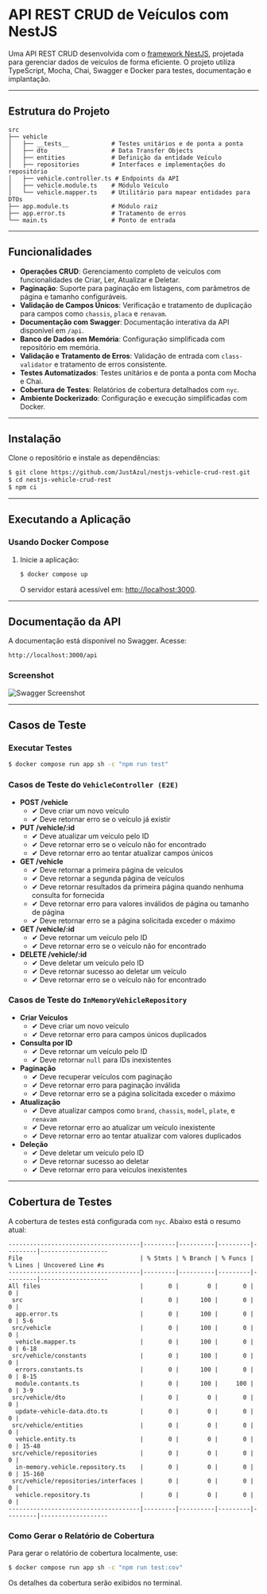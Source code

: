 # API REST CRUD de Veículos com NestJS

Uma API REST CRUD desenvolvida com o [framework NestJS](https://nestjs.com/), projetada para gerenciar dados de veículos de forma eficiente. O projeto utiliza TypeScript, Mocha, Chai, Swagger e Docker para testes, documentação e implantação.

---

## Estrutura do Projeto

```plaintext
src
├── vehicle
│   ├── __tests__            # Testes unitários e de ponta a ponta
│   ├── dto                  # Data Transfer Objects
│   ├── entities             # Definição da entidade Veículo
│   ├── repositories         # Interfaces e implementações do repositório
│   ├── vehicle.controller.ts # Endpoints da API
│   ├── vehicle.module.ts    # Módulo Veículo
│   └── vehicle.mapper.ts    # Utilitário para mapear entidades para DTOs
├── app.module.ts            # Módulo raiz
├── app.error.ts             # Tratamento de erros
└── main.ts                  # Ponto de entrada
```

---

## Funcionalidades

- **Operações CRUD**: Gerenciamento completo de veículos com funcionalidades de Criar, Ler, Atualizar e Deletar.
- **Paginação**: Suporte para paginação em listagens, com parâmetros de página e tamanho configuráveis.
- **Validação de Campos Únicos**: Verificação e tratamento de duplicação para campos como `chassis`, `placa` e `renavam`.
- **Documentação com Swagger**: Documentação interativa da API disponível em `/api`.
- **Banco de Dados em Memória**: Configuração simplificada com repositório em memória.
- **Validação e Tratamento de Erros**: Validação de entrada com `class-validator` e tratamento de erros consistente.
- **Testes Automatizados**: Testes unitários e de ponta a ponta com Mocha e Chai.
- **Cobertura de Testes**: Relatórios de cobertura detalhados com `nyc`.
- **Ambiente Dockerizado**: Configuração e execução simplificadas com Docker.

---

## Instalação

Clone o repositório e instale as dependências:

```bash
$ git clone https://github.com/JustAzul/nestjs-vehicle-crud-rest.git
$ cd nestjs-vehicle-crud-rest
$ npm ci
```

---

## Executando a Aplicação

### Usando Docker Compose

1. Inicie a aplicação:

   ```bash
   $ docker compose up
   ```

   O servidor estará acessível em: [http://localhost:3000](http://localhost:3000).

---

## Documentação da API

A documentação está disponível no Swagger. Acesse:

```
http://localhost:3000/api
```

### Screenshot

![Swagger Screenshot](https://github.com/user-attachments/assets/9f518e88-de3d-4fc3-880e-525be57b7bdc)

---

## Casos de Teste

### Executar Testes

```bash
$ docker compose run app sh -c "npm run test"
```

### Casos de Teste do `VehicleController (E2E)`

- **POST /vehicle**
  - ✔ Deve criar um novo veículo
  - ✔ Deve retornar erro se o veículo já existir
- **PUT /vehicle/:id**
  - ✔ Deve atualizar um veículo pelo ID
  - ✔ Deve retornar erro se o veículo não for encontrado
  - ✔ Deve retornar erro ao tentar atualizar campos únicos
- **GET /vehicle**
  - ✔ Deve retornar a primeira página de veículos
  - ✔ Deve retornar a segunda página de veículos
  - ✔ Deve retornar resultados da primeira página quando nenhuma consulta for fornecida
  - ✔ Deve retornar erro para valores inválidos de página ou tamanho de página
  - ✔ Deve retornar erro se a página solicitada exceder o máximo
- **GET /vehicle/:id**
  - ✔ Deve retornar um veículo pelo ID
  - ✔ Deve retornar erro se o veículo não for encontrado
- **DELETE /vehicle/:id**
  - ✔ Deve deletar um veículo pelo ID
  - ✔ Deve retornar sucesso ao deletar um veículo
  - ✔ Deve retornar erro se o veículo não for encontrado

### Casos de Teste do `InMemoryVehicleRepository`

- **Criar Veículos**
  - ✔ Deve criar um novo veículo
  - ✔ Deve retornar erro para campos únicos duplicados
- **Consulta por ID**
  - ✔ Deve retornar um veículo pelo ID
  - ✔ Deve retornar `null` para IDs inexistentes
- **Paginação**
  - ✔ Deve recuperar veículos com paginação
  - ✔ Deve retornar erro para paginação inválida
  - ✔ Deve retornar erro se a página solicitada exceder o máximo
- **Atualização**
  - ✔ Deve atualizar campos como `brand`, `chassis`, `model`, `plate`, e `renavam`
  - ✔ Deve retornar erro ao atualizar um veículo inexistente
  - ✔ Deve retornar erro ao tentar atualizar com valores duplicados
- **Deleção**
  - ✔ Deve deletar um veículo pelo ID
  - ✔ Deve retornar sucesso ao deletar
  - ✔ Deve retornar erro para veículos inexistentes

---

## Cobertura de Testes

A cobertura de testes está configurada com `nyc`. Abaixo está o resumo atual:

```plaintext
-------------------------------------|---------|----------|---------|---------|-------------------
File                                 | % Stmts | % Branch | % Funcs | % Lines | Uncovered Line #s
-------------------------------------|---------|----------|---------|---------|-------------------
All files                            |       0 |        0 |       0 |       0 |
 src                                 |       0 |      100 |       0 |       0 |
  app.error.ts                       |       0 |      100 |       0 |       0 | 5-6
 src/vehicle                         |       0 |      100 |       0 |       0 |
  vehicle.mapper.ts                  |       0 |      100 |       0 |       0 | 6-18
 src/vehicle/constants               |       0 |      100 |       0 |       0 |
  errors.constants.ts                |       0 |      100 |       0 |       0 | 8-15
  module.contants.ts                 |       0 |      100 |     100 |       0 | 3-9
 src/vehicle/dto                     |       0 |        0 |       0 |       0 |
  update-vehicle-data.dto.ts         |       0 |        0 |       0 |       0 |
 src/vehicle/entities                |       0 |        0 |       0 |       0 |
  vehicle.entity.ts                  |       0 |        0 |       0 |       0 | 15-48
 src/vehicle/repositories            |       0 |        0 |       0 |       0 |
  in-memory.vehicle.repository.ts    |       0 |        0 |       0 |       0 | 15-160
 src/vehicle/repositories/interfaces |       0 |        0 |       0 |       0 |
  vehicle.repository.ts              |       0 |        0 |       0 |       0 |
-------------------------------------|---------|----------|---------|---------|-------------------
```

### Como Gerar o Relatório de Cobertura

Para gerar o relatório de cobertura localmente, use:

```bash
$ docker compose run app sh -c "npm run test:cov"
```

Os detalhes da cobertura serão exibidos no terminal.
